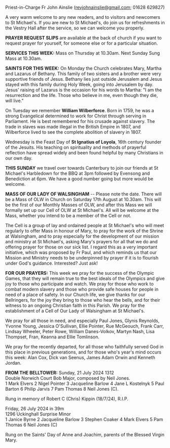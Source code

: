 
Priest-in-Charge Fr John Ainslie
([revjohnainslie@gmail.com](mailto:revjohnainslie@gmail.com);
01628 629827)

A very warm welcome to any new readers, and to visitors and
newcomers to St Michael's. If you are new to St Michael's, do join us
for refreshments in the Vestry Hall after the service, so we can welcome
you properly.

**PRAYER REQUEST SLIPS** are available at the back of church if you want
to request prayer for yourself, for someone else or for a particular
situation.

**SERVICES THIS WEEK:** Mass on Thursday at 10.30am. Next Sunday Sung
Mass at 10.30am.

**SAINTS FOR THIS WEEK:** On Monday the Church celebrates Mary, Martha
and Lazarus of Bethany. This family of two sisters and a brother were
very supportive friends of Jesus. Bethany lies just outside Jerusalem
and Jesus stayed with this family during Holy Week, going into Jerusalem
by day. Jesus' raising of Lazarus is the occasion for his words to
Martha: "I am the resurrection and the life. Those who believe in me,
even though they die, will live."

On Tuesday we remember **William Wilberforce**. Born in 1759, he was a
strong Evangelical determined to work for Christ through serving in
Parliament. He is best remembered for his crusade against slavery. The
trade in slaves was made illegal in the British Empire in 1807, and
Wilberforce lived to see the complete abolition of slavery in 1807.

Wednesday is the Feast Day of **St Ignatius of Loyola**, 16th century
founder of the Jesuits. His teaching on spirituality and methods of
prayerful reflection have spread widely and been found helpful by many
Christians in our own day.

**THIS SUNDAY** we travel over towards Canterbury to join our friends at
St Michael's Harbledown for the BBQ at 3pm followed by Evensong and
Benediction at 6pm. We have a good number going but more would be
welcome.

**MASS OF OUR LADY OF WALSINGHAM** -- Please note the date. There will
be a Mass of OLW in Church on Saturday 17th August at 10.30am.
This will be the first of our Monthly Masses of OLW, and after this Mass
we will formally set up our Cell of OLW at St Michael's. All will be
welcome at the Mass, whether you intend to be a member of the Cell or
not.

The Cell is a group of lay and ordained people at St Michael's who will
meet regularly to offer Mass in honour of Mary, to pray for the work of
the Shrine at Walsingham, and to pray especially for the development of
our mission and ministry at St Michael's, asking Mary's prayers for all
that we do and offering prayer for those on our sick list. I regard
this as a very important initiative, which was proposed by Fr Paul,
and which reminds us that our Mission and Ministry needs to be
underpinned by prayer if it is to flourish under God's guidance.
Interested? Just ask!

**FOR OUR PRAYERS:** This week we pray for the success of the Olympic
Games, that they will remain true to the best ideals of the Olympics and
give joy to those who participate and watch. We pray for those who work
to combat modern slavery and those who provide safe houses for people in
need of a place of safety. In our Church life, we give thanks for our
Bellringers, for the joy they bring to those who hear the bells, and for
their witness to an ongoing Christian faith in this Parish. We pray for
the establishment of a Cell of Our Lady of Walsingham at St Michael's.

We pray for all those in need, and especially Paul Jones, Glynis
Reynolds, Yvonne Young, Jessica O'Sullivan, Ellie Pointer, Rue McGeouch,
Frank Carr, Lindsay Wheeler, Peter Rowe, William Danes-Volkov, Martyn
Nash, Lisa Thompset, Fran, Keanna and Ellie Tomlinson.

We pray for the recently departed, for all those who faithfully
served God in this place in previous generations, and for those who's
year's mind occurs this week: Alan Cox, Dick van Seenus, James Adam
Orwin and Kenneth Jordan.

**FROM THE BELLTOWER:** Sunday, 21 July 2024 1312\
Double Norwich Court Bob Major, composed by Neil Jones.\
1 Mark Elvers 2 Nigel Pointer 3 Jacqueline Barlow 4 Jane L Kostelnyk 5
Paul Barton 6 Philip Jarvis 7 Pam Thomas 8 Neil Jones (C).

Rung in memory of Robert C (Chris) Kippin (18/7/24), R.I.P.

Friday, 26 July 2024 in 39m\
1296 Uckinghall Surprise Minor\
1 Janice Byrne 2 Jacqueline Barlow 3 Stephen Coaker 4 Mark Elvers 5 Pam
Thomas 6 Neil Jones (C)

Rung on the Saints' Day of Anne and Joachim, parents of the Blessed
Virgin Mary.
